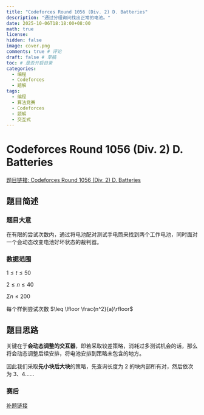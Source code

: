 ```yaml
---
title: "Codeforces Round 1056 (Div. 2) D. Batteries"
description: "通过分组询问找出正常的电池。"
date: 2025-10-06T18:18:00+08:00
math: true
license:
hidden: false
image: cover.png
comments: true # 评论
draft: false # 草稿
toc: # 是否开启目录
categories:
  - 编程
  - Codeforces
  - 题解
tags:
  - 编程
  - 算法竞赛
  - Codeforces
  - 题解
  - 交互式
---
```


# Codeforces Round 1056 (Div. 2) D. Batteries

[题目链接: Codeforces Round 1056 (Div. 2) D. Batteries](https://codeforces.com/contest/2155/problem/D)

## 题目简述

### 题目大意

在有限的尝试次数内，通过将电池配对测试手电筒来找到两个工作电池，同时面对一个会动态改变电池好坏状态的裁判器。

### 数据范围

$1\leq t\leq 50$

$2\leq n\leq 40$

$\Sigma n \leq 200$

每个样例尝试次数 $\leq \lfloor \frac{n^2}{a}\rfloor$

## 题目思路

关键在于**会动态调整的交互器**，即若采取较差策略，消耗过多测试机会的话，那么将会动态调整后续安排，将电池安排到策略未包含的地方。

因此我们采取**先小块后大块**的策略，先查询长度为 2 的块内部所有对，然后依次为 3、4……

### 赛后

[补题链接](https://codeforces.com/contest/2155/submission/342375592)
